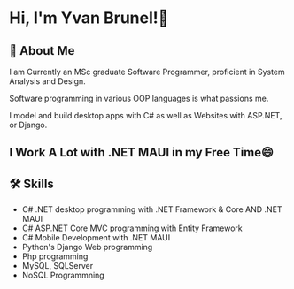 
# Hi, I'm Yvan Brunel!👋

## 🚀 About Me

I am Currently an MSc graduate Software Programmer, proficient in System Analysis and Design. 

Software programming in various OOP languages is what passions me.

I model and build desktop apps with C# as well as Websites with ASP.NET, or Django.

## I Work A Lot with .NET MAUI in my Free Time😄

## 🛠 Skills
- C# .NET desktop programming with .NET Framework & Core AND .NET MAUI
- C# ASP.NET Core MVC programming with Entity Framework 
- C# Mobile Development with .NET MAUI
- Python's Django Web programming
- Php programming
- MySQL, SQLServer
- NoSQL Programmning 
